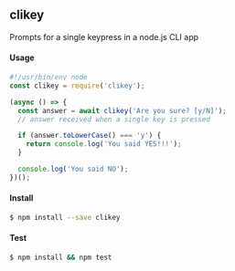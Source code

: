## clikey

Prompts for a single keypress in a node.js CLI app

#### Usage
```javascript
#!/usr/bin/env node
const clikey = require('clikey');

(async () => {
  const answer = await clikey('Are you sure? [y/N]');
  // answer received when a single key is pressed

  if (answer.toLowerCase() === 'y') {
    return console.log('You said YES!!!');
  }

  console.log('You said NO');
})();
```

#### Install
```bash
$ npm install --save clikey
```

#### Test
```bash
$ npm install && npm test
```

